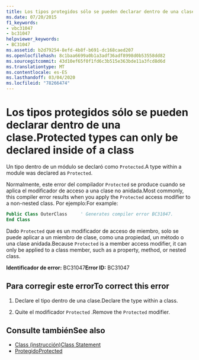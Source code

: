 ```yaml
---
title: Los tipos protegidos sólo se pueden declarar dentro de una clase.
ms.date: 07/20/2015
f1_keywords:
- vbc31047
- bc31047
helpviewer_keywords:
- BC31047
ms.assetid: b2d79254-8efd-4b8f-b691-dc168caed207
ms.openlocfilehash: 8c1baa6699a0b1a3adf36adf8998d0b53558dd82
ms.sourcegitcommit: 43d10ef65f0f1fd6c3b515e363bde11a3fcd8d6d
ms.translationtype: MT
ms.contentlocale: es-ES
ms.lasthandoff: 03/04/2020
ms.locfileid: "78266474"
---
```

# <a name="protected-types-can-only-be-declared-inside-of-a-class"></a><span data-ttu-id="5c476-102">Los tipos protegidos sólo se pueden declarar dentro de una clase.</span><span class="sxs-lookup"><span data-stu-id="5c476-102">Protected types can only be declared inside of a class</span></span>
<span data-ttu-id="5c476-103">Un tipo dentro de un módulo se declaró como `Protected`.</span><span class="sxs-lookup"><span data-stu-id="5c476-103">A type within a module was declared as `Protected`.</span></span>

<span data-ttu-id="5c476-104">Normalmente, este error del compilador `Protected` se produce cuando se aplica el modificador de acceso a una clase no anidada.</span><span class="sxs-lookup"><span data-stu-id="5c476-104">Most commonly, this compiler error results when you apply the `Protected` access modifier to a non-nested class.</span></span> <span data-ttu-id="5c476-105">Por ejemplo:</span><span class="sxs-lookup"><span data-stu-id="5c476-105">For example:</span></span>

```vb
Public Class OuterClass     ' Generates compiler error BC31047.
End Class
```

<span data-ttu-id="5c476-106">Dado `Protected` que es un modificador de acceso de miembro, solo se puede aplicar a un miembro de clase, como una propiedad, un método o una clase anidada.</span><span class="sxs-lookup"><span data-stu-id="5c476-106">Because `Protected` is a member access modifier, it can only be applied to a class member, such as a property, method, or nested class.</span></span>

 <span data-ttu-id="5c476-107">**Identificador de error:** BC31047</span><span class="sxs-lookup"><span data-stu-id="5c476-107">**Error ID:** BC31047</span></span>  
  
## <a name="to-correct-this-error"></a><span data-ttu-id="5c476-108">Para corregir este error</span><span class="sxs-lookup"><span data-stu-id="5c476-108">To correct this error</span></span>  
  
1. <span data-ttu-id="5c476-109">Declare el tipo dentro de una clase.</span><span class="sxs-lookup"><span data-stu-id="5c476-109">Declare the type within a class.</span></span>  
  
2. <span data-ttu-id="5c476-110">Quite el modificador `Protected` .</span><span class="sxs-lookup"><span data-stu-id="5c476-110">Remove the `Protected` modifier.</span></span>  
  
## <a name="see-also"></a><span data-ttu-id="5c476-111">Consulte también</span><span class="sxs-lookup"><span data-stu-id="5c476-111">See also</span></span>

- [<span data-ttu-id="5c476-112">Class (instrucción)</span><span class="sxs-lookup"><span data-stu-id="5c476-112">Class Statement</span></span>](../../visual-basic/language-reference/statements/class-statement.md)
- [<span data-ttu-id="5c476-113">Protegido</span><span class="sxs-lookup"><span data-stu-id="5c476-113">Protected</span></span>](../../visual-basic/language-reference/modifiers/protected.md)
